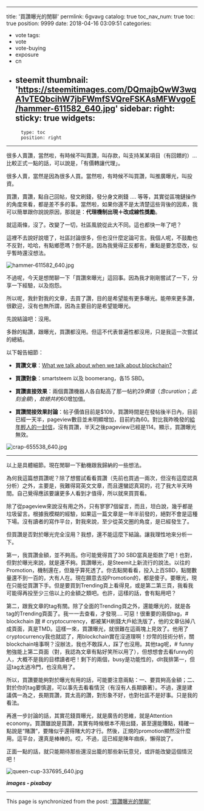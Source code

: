 
---
title: '買讚曝光的閒聊'
permlink: 6gvavg
catalog: true
toc_nav_num: true
toc: true
position: 9999
date: 2018-04-16 03:09:51
categories:
- vote
tags:
- vote
- vote-buying
- exposure
- cn
- steemit
thumbnail: 'https://steemitimages.com/DQmajbQwW3wqA1vTEQbcihW7jbFWmfSVQreFSKAsMFWvgoE/hammer-611582_640.jpg'
sidebar:
    right:
        sticky: true
widgets:
    -
        type: toc
        position: right
---


很多人賣讚，當然啦，有時候不叫賣讚，叫存款，叫支持某某項目（有回饋的）...  比較正式一點的話，可以說是，「有價轉讓代理」。

很多人賣，當然是因為很多人買。當然啦，有時候不叫買讚，叫推廣曝光，叫投資。

買讚，賣讚，點自己回帖，發文刷錢，發分身文刷錢 ....  等等，其實從區塊鏈操作的角度來看，都是差不多的事。當然啦，如果你還不是太清楚這些背後的因素，我可以簡單跟你說說原因，那就是：**代理機制出現＋改成線性獎勵**。

就這兩條，沒了。改變了一切，社區風貌從此大不同。這也都快一年了吧？

這裡不去說好說壞了，社區討論很多，但也沒什麼定論可言。我個人呢，不鼓勵也不反對，哈哈，有點鄉愿嗎？倒不是。因為我覺得正反都有，重點是要怎麼改，似乎暫時還沒想法。

![hammer-611582_640.jpg](https://steemitimages.com/DQmajbQwW3wqA1vTEQbcihW7jbFWmfSVQreFSKAsMFWvgoE/hammer-611582_640.jpg)

不過呢，今天是想閒聊一下「買讚來曝光」這回事。因為我才剛剛嘗試了一下，分享一下經驗，以及抱怨。

所以呢，我針對我的文章，去買了讚，目的是希望能有更多曝光。能帶來更多讚，很歡迎，沒有也無所謂，因為主要目的是希望能曝光。

先說結論吧：沒用。

多餘的點讚，跟曝光，買讚都沒用。但這不代表普遍性都沒用，只是我這一次嘗試的總結。

以下報告細節：

* **買讚文章**：[What we talk about when we talk about blockchain?](https://steemit.com/blockchain/@deanliu/what-we-talk-about-when-we-talk-about-blockchain)

* **買讚對象**：smartsteem 以及 boomerang，各15 SBD。

* **買讚直接效果**：兩個賣讚機器人各自點高了那一帖約$29價值（含curation；此刻金額），故總共約$60增加值。

* **買讚間接效果討論**：帖子價值目前是$109，買讚時間是在發帖後半日內，目前已經一天半，pageview數目並未明顯增加，目前約為60。對比我昨晚發的[給年輕人的一封信](https://steemit.com/letter/@deanliu/7elecr)，沒有買讚，半天之後pageview已經是114。顯示，買讚曝光無效。

![crap-655538_640.jpg](https://steemitimages.com/DQmRf5R18UH1rGCmkMb2VWdwd5FHZEcGpbh5LsGCbiBtcT4/crap-655538_640.jpg)

*****

以上是具體細節。現在閒聊一下動機跟我歸納的一些想法。

為何我這篇想買讚呢？除了想嘗試看看買讚（先前也買過一兩次，但沒有這麼認真分析）之外，主要是，我難得寫英文文章，而且還蠻認真寫的，花了我大半天時間。自己覺得應該要讓更多人看到才值得，所以就來買買看。

除了從pageview來說沒有用之外，只有寥寥7個留言，而且，坦白說，幾乎都是垃圾留言。根據我模糊的經驗，如果這一篇文章是一年半前發的，絕對不會是這種下場。沒有讀者的寫作平台，對我來說，至少從英文圈的角度，是已經發生了。

但買讚是否對於曝光完全沒用？我想，還不能這麼下結論。讓我理性地來分析一下。

第一，我買讚金額，並不夠高。你可能覺得買了30 SBD當真是鉅款了吧！也對，但對於曝光來說，就是還不夠。買讚曝光，是Steemit上新流行的說法。以往的Promotion，機制還在，但幾乎算死透了。你去點開看看，投入上百SBD，點閱數量還不到一百的，大有人在。現在願意去投Promotion的，都是傻子。要曝光，現在只能從買讚下手。但是要買到Trending頁上看得見，或是第二第三頁，我看我可能得再投至少三倍以上的金額之類吧。也許，這樣的話，會有點用吧？

第二，跟我文章的tag有關。除了全面的Trending頁之外，還能曝光的，就是各tag的Trending頁面了。我一一去查看，才發現.... 可惡！很重要的兩個tag，# blockchain 跟 # cryptocurrency，都被某H刷錢大戶給洗版了，他的文章佔掉八成頁面，真是TMD。這樣一來，買讚曝光，就很難在這兩塊上見效了。他用了cryptocurrency我也就認了，用blockchain實在沒道理啊！炒幣的技術分析，關blockchain啥事啊？沒辦法，我也不敢踩人，踩了也沒用。其他tag呢，# funny勉強能上第二頁面（對，我認為文章有點好笑所以用了），但想想會去看funny的人，大概不是我的目標讀者吧！剩下的兩個，busy是功能性的，dlt我排第一，但這tag太過冷門，也沒鳥用了。

所以，買讚要能夠對於曝光有用的話，可能要注意兩點：一、要買夠高金額；二、對於你的tag要慎選，可以事先去看看情況（有沒有人長期霸著）。不過，還是建議偶一為之，長期買讚，買太高的讚，對形象不好，也對社區不是好事。只是我的看法。

再進一步討論的話，其實花錢買曝光，就是廣告的思維，就是Attention economy。買讚雖說是買讚，其實有時候根本不用出錢，甚至還能賺點，精確一點說是“賭讚”，要賭似乎還得賭大的才行。然後，正規的promotion顯然沒什麼用。這平台，還真是棒棒的。哎，不過，這已經是陳年痼疾，懶得說了。

正面一點的話，就只能期待那些還沒出籠的那些新玩意兒，或許能改變這個情況吧！

![queen-cup-337695_640.jpg](https://steemitimages.com/DQmQecx8Ab561uQCpGSeEXfjMxAbVkCf5LFaGRnM4bJWJCU/queen-cup-337695_640.jpg)

***images - pixabay***

- - -

This page is synchronized from the post: ['買讚曝光的閒聊'](https://steemit.com/@deanliu/6gvavg)
